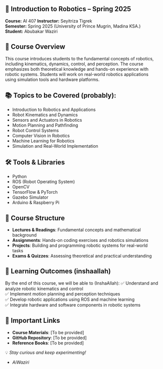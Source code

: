 ## 📌 Introduction to Robotics – Spring 2025

**Course:** AI 407
**Instructor:** Seyitriza Tigrek  
**Semester:** Spring 2025 (University of Prince Mugrin, Madina KSA.)  
**Student:** Abubakar Waziri  

## 🧠 Course Overview
This course introduces students to the fundamental concepts of robotics, including kinematics, dynamics, control, and perception. The course emphasizes both theoretical knowledge and hands-on experience with robotic systems. Students will work on real-world robotics applications using simulation tools and hardware platforms.

## 📚 Topics to be Covered (probably):
- Introduction to Robotics and Applications
- Robot Kinematics and Dynamics
- Sensors and Actuators in Robotics
- Motion Planning and Pathfinding
- Robot Control Systems
- Computer Vision in Robotics
- Machine Learning for Robotics
- Simulation and Real-World Implementation

## 🛠️ Tools & Libraries
- Python
- ROS (Robot Operating System)
- OpenCV
- TensorFlow & PyTorch
- Gazebo Simulator
- Arduino & Raspberry Pi

## 📁 Course Structure
- **Lectures & Readings**: Fundamental concepts and mathematical background  
- **Assignments**: Hands-on coding exercises and robotics simulations  
- **Projects**: Building and programming robotic systems for real-world tasks  
- **Exams & Quizzes**: Assessing theoretical and practical understanding  

## 🎯 Learning Outcomes (inshaallah)
By the end of this course, we will be able to (InshaAllah):
✅ Understand and analyze robotic kinematics and control  
✅ Implement motion planning and perception techniques  
✅ Develop robotic applications using ROS and machine learning  
✅ Integrate hardware and software components in robotic systems  

## 📌 Important Links
- **Course Materials**: [To be provided]  
- **GitHub Repository**: [To be provided]  
- **Reference Books**:  [To be provided] 


💡 *Stay curious and keep experimenting!*  
- *AiWaziri*

